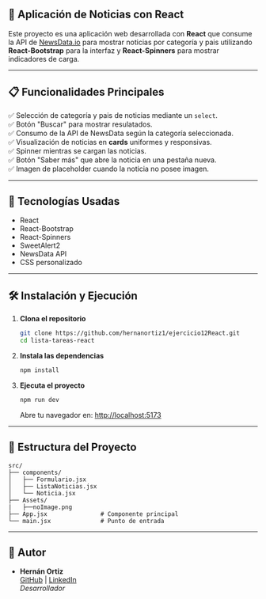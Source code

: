 ## 📰 Aplicación de Noticias con React

Este proyecto es una aplicación web desarrollada con **React** que consume la API de [NewsData.io](https://newsdata.io/docs) para mostrar noticias por categoría y pais utilizando **React-Bootstrap** para la interfaz y **React-Spinners** para mostrar indicadores de carga.

---

## **📋 Funcionalidades Principales** 

✅ Selección de categoría y pais de noticias mediante un `select`.  
✅ Botón "Buscar" para mostrar resulatados.  
✅ Consumo de la API de NewsData según la categoría seleccionada.  
✅ Visualización de noticias en **cards** uniformes y responsivas.  
✅ Spinner mientras se cargan las noticias.  
✅ Botón "Saber más" que abre la noticia en una pestaña nueva.  
✅ Imagen de placeholder cuando la noticia no posee imagen.

---

## **📌 Tecnologías Usadas**  
- React
- React-Bootstrap
- React-Spinners
- SweetAlert2
- NewsData API
- CSS personalizado

---


## **🛠 Instalación y Ejecución**  

1. **Clona el repositorio**  
   ```bash
   git clone https://github.com/hernanortiz1/ejercicio12React.git
   cd lista-tareas-react
   ```

2. **Instala las dependencias**  
   ```bash
   npm install
   ```

3. **Ejecuta el proyecto**  
   ```bash
   npm run dev
   ```
   Abre tu navegador en: [http://localhost:5173](http://localhost:5173)  

---


## **📂 Estructura del Proyecto**  
```
src/  
├── components/  
│   ├── Formulario.jsx        
│   ├── ListaNoticias.jsx       
│   └── Noticia.jsx 
├── Assets/
|   ├──noImage.png      
├── App.jsx               # Componente principal  
└── main.jsx              # Punto de entrada  
```

---

## 👤 Autor

- **Hernán Ortiz**  
  [GitHub](https://github.com/hernanortiz1) | [LinkedIn](https://www.linkedin.com/in/hern%C3%A1n-ortiz/)  
  *Desarrollador*

